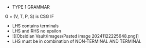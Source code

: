 - TYPE 1 GRAMMAR

G = (V, T, P, S) is CSG IF 
- LHS contains terminals
- LHS and RHS no epsilon
- ![[Obsidian Vault/Images/Pasted image 20241122225648.png]]
- LHS must be in combination of NON-TERMINAL AND TERMINAL